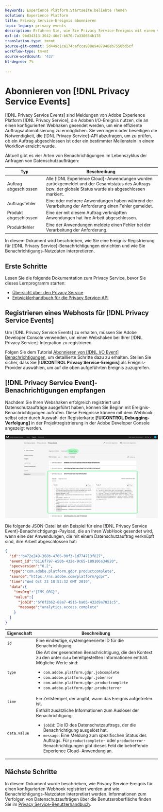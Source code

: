 ```yaml
---
keywords: Experience Platform;Startseite;beliebte Themen
solution: Experience Platform
title: Privacy Service-Ereignis abonnieren
topic-legacy: privacy events
description: Erfahren Sie, wie Sie Privacy Service-Ereignis mit einem vorkonfigurierten Webshaken abonnieren.
exl-id: 9bd34313-3042-46e7-b670-7a330654b178
translation-type: tm+mt
source-git-commit: 5d449c1ca174cafcca988e9487940eb7550bd5cf
workflow-type: tm+mt
source-wordcount: '437'
ht-degree: 7%

---
```


# Abonnieren von [!DNL Privacy Service Events]

[!DNL Privacy Service Events] sind Meldungen von Adobe Experience Platform  [!DNL Privacy Service], die Adoben I/O-Ereignis nutzen, die an einen konfigurierten Webhaken gesendet werden, um eine effiziente Auftragsautomatisierung zu ermöglichen. Sie verringern oder beseitigen die Notwendigkeit, die [!DNL Privacy Service]-API abzufragen, um zu prüfen, ob ein Auftrag abgeschlossen ist oder ein bestimmter Meilenstein in einem Workflow erreicht wurde.

Aktuell gibt es vier Arten von Benachrichtigungen im Lebenszyklus der Anfragen von Datenschutzaufträgen:

| Typ | Beschreibung |
| --- | --- |
| Auftrag abgeschlossen | Alle [!DNL Experience Cloud]-Anwendungen wurden zurückgemeldet und der Gesamtstatus des Auftrags bzw. der globale Status wurde als abgeschlossen markiert. |
| Auftragsfehler | Eine oder mehrere Anwendungen haben während der Verarbeitung der Anforderung einen Fehler gemeldet. |
| Produkt abgeschlossen | Eine der mit diesem Auftrag verknüpften Anwendungen hat ihre Arbeit abgeschlossen. |
| Produktfehler | Eine der Anwendungen meldete einen Fehler bei der Verarbeitung der Anforderung. |

In diesem Dokument wird beschrieben, wie Sie eine Ereignis-Registrierung für [!DNL Privacy Service]-Benachrichtigungen einrichten und wie Sie Benachrichtigungs-Nutzdaten interpretieren.

## Erste Schritte

Lesen Sie die folgende Dokumentation zum Privacy Service, bevor Sie dieses Lernprogramm starten:

* [Übersicht über den Privacy Service](./home.md)
* [Entwicklerhandbuch für die Privacy Service-API](./api/getting-started.md)

## Registrieren eines Webhosts für [!DNL Privacy Service Events]

Um [!DNL Privacy Service Events] zu erhalten, müssen Sie Adobe Developer Console verwenden, um einen Webshaken bei Ihrer [!DNL Privacy Service]-Integration zu registrieren.

Folgen Sie dem Tutorial [Abonnieren von [!DNL I/O Event] Benachrichtigungen](../observability/notifications/subscribe.md), um detaillierte Schritte dazu zu erhalten. Stellen Sie sicher, dass Sie **[!UICONTROL Privacy Service-Ereignis]** als Ereignis-Provider auswählen, um auf die oben aufgeführten Ereignis zuzugreifen.

## [!DNL Privacy Service Event]-Benachrichtigungen empfangen

Nachdem Sie Ihren Webshaken erfolgreich registriert und Datenschutzaufträge ausgeführt haben, können Sie Beginn mit Ereignis-Benachrichtigungen aufrufen. Diese Ereignisse können mit dem Webhook selbst oder durch Auswahl der Registerkarte **[!UICONTROL Debugging-Verfolgung]** in der Projektregistrierung in der Adobe Developer Console angezeigt werden.

![](images/privacy-events/debug-tracing.png)

Die folgende JSON-Datei ist ein Beispiel für eine [!DNL Privacy Service Event]-Benachrichtigungs-Payload, die an Ihren WebHook gesendet wird, wenn eine der Anwendungen, die mit einem Datenschutzauftrag verknüpft sind, ihre Arbeit abgeschlossen hat:

```json
{
  "id":"b472e249-368b-4706-90f3-1d774713f827",
  "event_id":"b116f797-e50b-432e-9c65-189106a34820",
  "specversion":"0.2",
  "type":"com.adobe.platform.gdpr.productcomplete",
  "source":"https://ns.adobe.com/platform/gdpr",
  "time":"Wed Oct 23 18:52:32 GMT 2019",
  "data":{
    "imsOrg":"{IMS_ORG}",
    "value":{
      "jobId":"6f0f2b62-88a7-4515-ba05-432d9a7021c5",
      "message":"analytics.access.complete"
    }
  }
}
```

| Eigenschaft | Beschreibung |
| --- | --- |
| `id` | Eine eindeutige, systemgenerierte ID für die Benachrichtigung. |
| `type` | Die Art der gesendeten Benachrichtigung, die den Kontext zu den unter `data` bereitgestellten Informationen enthält. Mögliche Werte sind: <ul><li>`com.adobe.platform.gdpr.jobcomplete`</li><li>`com.adobe.platform.gdpr.joberror`</li><li>`com.adobe.platform.gdpr.productcomplete`</li><li>`com.adobe.platform.gdpr.producterror`</li></ul> |
| `time` | Ein Zeitstempel, der angibt, wann das Ereignis aufgetreten ist. |
| `data.value` | Enthält zusätzliche Informationen zum Auslöser der Benachrichtigung: <ul><li>`jobId`: Die ID des Datenschutzauftrags, der die Benachrichtigung ausgelöst hat.</li><li>`message`: Eine Meldung zum spezifischen Status des Auftrags. Für `productcomplete`- oder `producterror`-Benachrichtigungen gibt dieses Feld die betreffende Experience Cloud-Anwendung an.</li></ul> |

## Nächste Schritte

In diesem Dokument wurde beschrieben, wie Privacy Service-Ereignis für einen konfigurierten Webhook registriert werden und wie Benachrichtigungs-Nutzdaten interpretiert werden. Informationen zum Verfolgen von Datenschutzaufträgen über die Benutzeroberfläche finden Sie im [Privacy Service-Benutzerhandbuch](./ui/user-guide.md).
